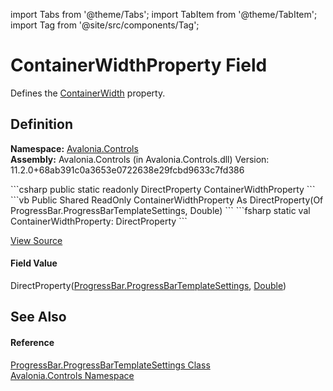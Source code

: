 import Tabs from '@theme/Tabs'; 
import TabItem from '@theme/TabItem'; 
import Tag from '@site/src/components/Tag'; 

# ContainerWidthProperty Field


Defines the <a href="P_Avalonia_Controls_ProgressBar_ProgressBarTemplateSettings_ContainerWidth">ContainerWidth</a> property.



## Definition
**Namespace:** <a href="N_Avalonia_Controls">Avalonia.Controls</a>  
**Assembly:** Avalonia.Controls (in Avalonia.Controls.dll) Version: 11.2.0+68ab391c0a3653e0722638e29fcbd9633c7fd386

<Tabs groupId="api-code-preview">
<TabItem value="csharp" label="C#">
```csharp
public static readonly DirectProperty<ProgressBar.ProgressBarTemplateSettings, double> ContainerWidthProperty
```
</TabItem>
<TabItem value="vb" label="VB">
```vb
Public Shared ReadOnly ContainerWidthProperty As DirectProperty(Of ProgressBar.ProgressBarTemplateSettings, Double)
```
</TabItem>
<TabItem value="fsharp" label="F#">
```fsharp
static val ContainerWidthProperty: DirectProperty<ProgressBar.ProgressBarTemplateSettings, float>
```
</TabItem>
</Tabs>



<a href="https://github.com/AvaloniaUI/Avalonia/tree/master/srcAvalonia.Controls/ProgressBar.cs" title="View the source code">View Source</a>



#### Field Value
DirectProperty(<a href="T_Avalonia_Controls_ProgressBar_ProgressBarTemplateSettings">ProgressBar.ProgressBarTemplateSettings</a>, <a href="https://learn.microsoft.com/dotnet/api/system.double" target="_blank" rel="noopener noreferrer">Double</a>)

## See Also


#### Reference
<a href="T_Avalonia_Controls_ProgressBar_ProgressBarTemplateSettings">ProgressBar.ProgressBarTemplateSettings Class</a>  
<a href="N_Avalonia_Controls">Avalonia.Controls Namespace</a>  
